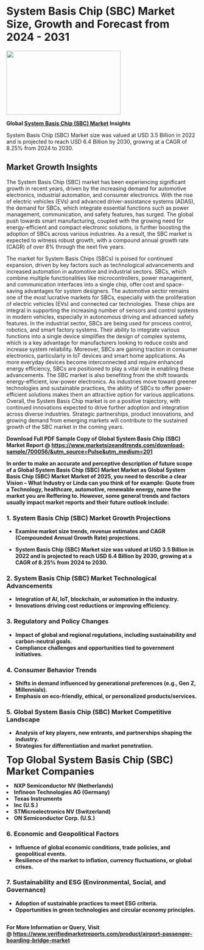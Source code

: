 <H1>System Basis Chip (SBC) Market Size, Growth and Forecast from 2024 - 2031</H1><img class="aligncenter size-medium wp-image-584254" src="https://thirdeyenews.in/wp-content/uploads/2024/09/Global-Market-Research-300x168.jpeg" alt="" width="300" height="168" /><p><strong>Global&nbsp;<a href="https://www.marketsizeandtrends.com/download-sample/700056/&amp;utm_source=Pulse&amp;utm_medium=201">System Basis Chip (SBC) Market</a> Insights</strong></p><p>System Basis Chip (SBC) Market size was valued at USD 3.5 Billion in 2022 and is projected to reach USD 6.4 Billion by 2030, growing at a CAGR of 8.25% from 2024 to 2030.</p><p><h2>Market Growth Insights</h2> <p>The System Basis Chip (SBC) market has been experiencing significant growth in recent years, driven by the increasing demand for automotive electronics, industrial automation, and consumer electronics. With the rise of electric vehicles (EVs) and advanced driver-assistance systems (ADAS), the demand for SBCs, which integrate essential functions such as power management, communication, and safety features, has surged. The global push towards smart manufacturing, coupled with the growing need for energy-efficient and compact electronic solutions, is further boosting the adoption of SBCs across various industries. As a result, the SBC market is expected to witness robust growth, with a compound annual growth rate (CAGR) of over 8% through the next five years.</p> <p><strong></strong></p> <p>The market for System Basis Chips (SBCs) is poised for continued expansion, driven by key factors such as technological advancements and increased automation in automotive and industrial sectors. SBCs, which combine multiple functionalities like microcontrollers, power management, and communication interfaces into a single chip, offer cost and space-saving advantages for system designers. The automotive sector remains one of the most lucrative markets for SBCs, especially with the proliferation of electric vehicles (EVs) and connected car technologies. These chips are integral in supporting the increasing number of sensors and control systems in modern vehicles, especially in autonomous driving and advanced safety features. In the industrial sector, SBCs are being used for process control, robotics, and smart factory systems. Their ability to integrate various functions into a single device simplifies the design of complex systems, which is a key advantage for manufacturers looking to reduce costs and increase system reliability. Moreover, SBCs are gaining traction in consumer electronics, particularly in IoT devices and smart home applications. As more everyday devices become interconnected and require enhanced energy efficiency, SBCs are positioned to play a vital role in enabling these advancements. The SBC market is also benefiting from the shift towards energy-efficient, low-power electronics. As industries move toward greener technologies and sustainable practices, the ability of SBCs to offer power-efficient solutions makes them an attractive option for various applications. Overall, the System Basis Chip market is on a positive trajectory, with continued innovations expected to drive further adoption and integration across diverse industries. Strategic partnerships, product innovations, and growing demand from emerging markets will contribute to the sustained growth of the SBC market in the coming years.</p> <p><strong></p><p><span class=""><strong>Download Full PDF Sample Copy of Global System Basis Chip (SBC) Market Report</strong> @ <a href="https://www.marketsizeandtrends.com/download-sample/700056/&amp;utm_source=Pulse&amp;utm_medium=201" target="_blank">https://www.marketsizeandtrends.com/download-sample/700056/&amp;utm_source=Pulse&amp;utm_medium=201</a></span></p><p>In order to make an accurate and perceptive description of future scope of a Global&nbsp;System Basis Chip (SBC) Market Market as Global&nbsp;System Basis Chip (SBC) Market Market of 2025, you need to describe a clear Vision &ndash; What Industry or Linda can you think of for example: Quote from a Technology, healthcare, automotive, renewable energy, name the market you are Reffering to. However, some general trends and factors usually impact market reports and their future outlook include:</p><h3>1.&nbsp;<strong>System Basis Chip (SBC) Market Growth Projections</strong></h3><ul><li>Examine market size trends, revenue estimates and CAGR (Compounded Annual Growth Rate) projections.</li><li><p>System Basis Chip (SBC) Market size was valued at USD 3.5 Billion in 2022 and is projected to reach USD 6.4 Billion by 2030, growing at a CAGR of 8.25% from 2024 to 2030.</p></li></ul><h3>2.&nbsp;<strong>System Basis Chip (SBC) Market Technological Advancements</strong></h3><ul><li>Integration of AI, IoT, blockchain, or automation in the industry.</li><li>Innovations driving cost reductions or improving efficiency.</li></ul><h3>3.&nbsp;<strong>Regulatory and Policy Changes</strong></h3><ul><li>Impact of global and regional regulations, including sustainability and carbon-neutral goals.</li><li>Compliance challenges and opportunities tied to government initiatives.</li></ul><h3>4.&nbsp;<strong>Consumer Behavior Trends</strong></h3><ul><li>Shifts in demand influenced by generational preferences (e.g., Gen Z, Millennials).</li><li>Emphasis on eco-friendly, ethical, or personalized products/services.</li></ul><h3>5.&nbsp;<strong>Global System Basis Chip (SBC) Market Competitive Landscape</strong></h3><ul><li>Analysis of key players, new entrants, and partnerships shaping the industry.</li><li>Strategies for differentiation and market penetration.</li></ul><p data-pm-slice="1 1 []"><span style="color: inherit; font-family: inherit; font-size: 25px;">Top Global System Basis Chip (SBC) Market Companies</span></p><div class="" data-test-id=""><p><li>NXP Semiconductor NV (Netherlands)</li><li> Infineon Technologies AG (Germany)</li><li> Texas Instruments</li><li> Inc (U.S.)</li><li> STMicroelectronics NV (Switzerland)</li><li> ON Semiconductor Corp. (U.S.)</li></p></div><h3>6.&nbsp;<strong>Economic and Geopolitical Factors</strong></h3><ul><li>Influence of global economic conditions, trade policies, and geopolitical events.</li><li>Resilience of the market to inflation, currency fluctuations, or global crises.</li></ul><h3>7.&nbsp;<strong>Sustainability and ESG (Environmental, Social, and Governance)</strong></h3><ul><li>Adoption of sustainable practices to meet ESG criteria.</li><li>Opportunities in green technologies and circular economy principles.</li></ul><h2><strong style="font-size: 14px;">For More Information or Query, Visit @&nbsp;</strong><a style="background-color: #ffffff; font-size: 14px;" href="https://www.marketsizeandtrends.com/report/system-basis-chip-sbc-market/" target="_blank">https://www.verifiedmarketreports.com/product/airport-passenger-boarding-bridge-market</a></h2>
